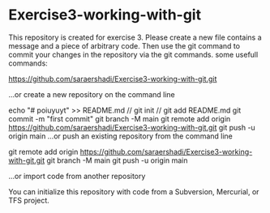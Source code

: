 # Exercise3-working-with-git
This repository is created for exercise 3. 
Please create a new file contains a message and a piece of arbitrary code.
Then use the git command to commit your changes in the repository via the git commands.
some usefull commands:

https://github.com/saraershadi/Exercise3-working-with-git.git

…or create a new repository on the command line

echo "# poiuyuyt" >> README.md
// git init
// git add README.md
git commit -m "first commit"
git branch -M main
git remote add origin https://github.com/saraershadi/Exercise3-working-with-git.git
git push -u origin main
…or push an existing repository from the command line

git remote add origin https://github.com/saraershadi/Exercise3-working-with-git.git
git branch -M main
git push -u origin main


…or import code from another repository

You can initialize this repository with code from a Subversion, Mercurial, or TFS project.
